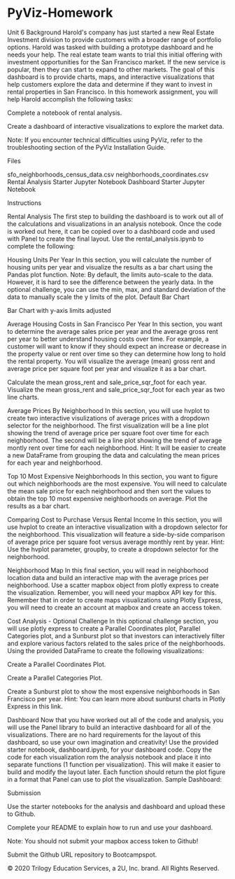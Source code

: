 # PyViz-Homework
Unit 6 
Background
Harold's company has just started a new Real Estate Investment division to provide customers with a broader range of portfolio options. Harold was tasked with building a prototype dashboard and he needs your help. The real estate team wants to trial this initial offering with investment opportunities for the San Francisco market. If the new service is popular, then they can start to expand to other markets.
The goal of this dashboard is to provide charts, maps, and interactive visualizations that help customers explore the data and determine if they want to invest in rental properties in San Francisco.
In this homework assignment, you will help Harold accomplish the following tasks:


Complete a notebook of rental analysis.


Create a dashboard of interactive visualizations to explore the market data.


Note: If you encounter technical difficulties using PyViz, refer to the troubleshooting section of the PyViz Installation Guide.


Files

sfo_neighborhoods_census_data.csv
neighborhoods_coordinates.csv
Rental Analysis Starter Jupyter Notebook
Dashboard Starter Jupyter Notebook


Instructions

Rental Analysis
The first step to building the dashboard is to work out all of the calculations and visualizations in an analysis notebook. Once the code is worked out here, it can be copied over to a dashboard code and used with Panel to create the final layout. Use the rental_analysis.ipynb to complete the following:

Housing Units Per Year
In this section, you will calculate the number of housing units per year and visualize the results as a bar chart using the Pandas plot function.
Note: By default, the limits auto-scale to the data. However, it is hard to see the difference between the yearly data. In the optional challenge, you can use the min, max, and standard deviation of the data to manually scale the y limits of the plot.
Default Bar Chart

Bar Chart with y-axis limits adjusted


Average Housing Costs in San Francisco Per Year
In this section, you want to determine the average sales price per year and the average gross rent per year to better understand housing costs over time. For example, a customer will want to know if they should expect an increase or decrease in the property value or rent over time so they can determine how long to hold the rental property. You will visualize the average (mean) gross rent and average price per square foot per year and visualize it as a bar chart.

Calculate the mean gross_rent and sale_price_sqr_foot for each year.
Visualize the mean gross_rent and sale_price_sqr_foot for each year as two line charts.




Average Prices By Neighborhood
In this section, you will use hvplot to create two interactive visulizations of average prices with a dropdown selector for the neighborhood. The first visualization will be a line plot showing the trend of average price per square foot over time for each neighborhood.  The second will be a line plot showing the trend of average montly rent over time for each neighborhood.
Hint: It will be easier to create a new DataFrame from grouping the data and calculating the mean prices for each year and neighborhood.



Top 10 Most Expensive Neighborhoods
In this section, you want to figure out which neighborhoods are the most expensive. You will need to calculate the mean sale price for each neighborhood and then sort the values to obtain the top 10 most expensive neighborhoods on average. Plot the results as a bar chart.


Comparing Cost to Purchase Versus Rental Income
In this section, you will use hvplot to create an interactive visualization with a dropdown selector for the neighborhood. This visualization will feature a side-by-side comparison of average price per square foot versus average monthly rent by year.
Hint: Use the hvplot parameter, groupby, to create a dropdown selector for the neighborhood.


Neighborhood Map
In this final section, you will read in neighborhood location data and build an interactive map with the average prices per neighborhood. Use a scatter mapbox object from plotly express to create the visualization. Remember, you will need your mapbox API key for this.
Remember that in order to create maps visualizations using Plotly Express, you will need to create an account at mapbox and create an access token.


Cost Analysis - Optional Challenge
In this optional challenge section, you will use plotly express to create a Parallel Coordinates plot, Parallel Categories plot, and a Sunburst plot so that investors can interactively filter and explore various factors related to the sales price of the neighborhoods.
Using the provided DataFrame to create the following visualizations:

Create a Parallel Coordinates Plot.



Create a Parallel Categories Plot.




Create a Sunburst plot to show the most expensive neighborhoods in San Francisco per year.
Hint: You can learn more about sunburst charts in Plotly Express in this link.





Dashboard
Now that you have worked out all of the code and analysis, you will use the Panel library to build an interactive dashboard for all of the visualizations. There are no hard requirements for the layout of this dashboard, so use your own imagination and creativity!
Use the provided starter notebook, dashboard.ipynb, for your dashboard code. Copy the code for each visualization rom the analysis notebook and place it into separate functions (1 function per visualization). This will make it easier to build and modify the layout later. Each function should return the plot figure in a format that Panel can use to plot the visualization.
Sample Dashboard:



Submission


Use the starter notebooks for the analysis and dashboard and upload these to Github.


Complete your README to explain how to run and use your dashboard.


Note: You should not submit your mapbox access token to Github!


Submit the Github URL repository to Bootcampspot.



© 2020 Trilogy Education Services, a 2U, Inc. brand. All Rights Reserved.
